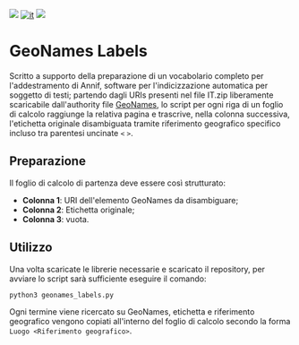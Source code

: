 ![](https://img.shields.io/badge/OS-Linux-blueviolet.svg)
[![it](https://img.shields.io/badge/lang-it-blue.svg)](https://github.com/logo94/excel2text-key/blob/main/README.md)
![](https://img.shields.io/badge/Python-3.8%2B-green.svg)

# GeoNames Labels
Scritto a supporto della preparazione di un vocabolario completo per l'addestramento di Annif, software per l'indicizzazione automatica per soggetto di testi; partendo dagli URIs presenti nel file IT.zip liberamente scaricabile dall'authority file [GeoNames](https://download.geonames.org/export/dump/), lo script per ogni riga di un foglio di calcolo raggiunge la relativa pagina e trascrive, nella colonna successiva, l'etichetta originale disambiguata tramite riferimento geografico specifico incluso tra parentesi uncinate `<` `>`.


## Preparazione ##
Il foglio di calcolo di partenza deve essere così strutturato:

* **Colonna 1**: URI dell'elemento GeoNames da disambiguare; 
* **Colonna 2**: Etichetta originale;
* **Colonna 3**: vuota.

## Utilizzo ##
Una volta scaricate le librerie necessarie e scaricato il repository, per avviare lo script sarà sufficiente eseguire il comando:
```
python3 geonames_labels.py
```
Ogni termine viene ricercato su GeoNames, etichetta e riferimento geografico vengono copiati all'interno del foglio di calcolo secondo la forma `Luogo <Riferimento geografico>`.
